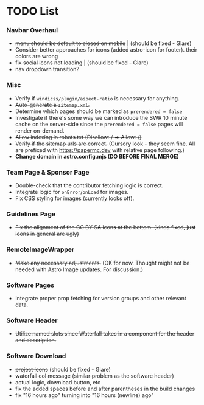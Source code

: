 # TODO List

### Navbar Overhaul

- ~~menu should be default to closed on mobile~~ | (should be fixed - Glare)
- Consider better approaches for icons (added astro-icon for footer). their colors are wrong
- ~~fix social icons not loading~~ | (should be fixed - Glare)
- nav dropdown transition?

### Misc

- Verify if `windicss/plugin/aspect-ratio` is necessary for anything.
- ~~Auto-generate a `sitemap.xml`.~~
- Determine which pages should be marked as `prerendered = false`
- Investigate if there's some way we can introduce the SWR 10 minute cache on the server-side since the `prerendered = false` pages will render on-demand.
- ~~Allow indexing in robots.txt (Disallow: / => Allow: /)~~
- ~~Verify if the sitemap urls are correct.~~ (Cursory look - they seem fine. All are prefixed with https://papermc.dev with relative page following.)
- **Change domain in astro.config.mjs (DO BEFORE FINAL MERGE)**

### Team Page & Sponsor Page

- Double-check that the contributor fetching logic is correct.
- Integrate logic for `onError`/`onLoad` for images.
- Fix CSS styling for images (currently looks off).

### Guidelines Page

- ~~Fix the alignment of the CC BY SA icons at the bottom. (kinda fixed, just icons in general are ugly)~~

### RemoteImageWrapper

- ~~Make any necessary adjustments.~~ (OK for now. Thought might not be needed with Astro Image updates. For discussion.)

### Software Pages

- Integrate proper prop fetching for version groups and other relevant data.

### Software Header

- ~~Utilize named slots since Waterfall takes in a component for the header and description.~~

### Software Download

- ~~project icons~~ (should be fixed - Glare)
- ~~waterfall eol message (similar problem as the software header)~~
- actual logic, download button, etc
- fix the added spaces before and after parentheses in the build changes
- fix "16 hours ago" turning into "16 hours (newline) ago"
